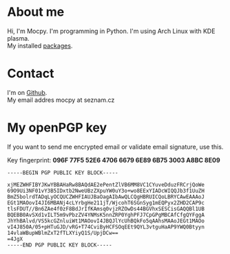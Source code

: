 # About me
Hi, I'm Mocpy. I'm programming in Python. I'm using Arch Linux with KDE plasma.  
My installed [packages](https://github.com/Mocpy/dotfiles).

# Contact
I'm on [Github](https://github.com/Mocpy).  
My email addres mocpy at seznam.cz

# My openPGP key
If you want to send me encrypted email or validate email signature, use this.

Key fingerprint: **096F 77F5 52E6 4706 6679 6E89 6B75 3003 A8BC 8E09**
```
-----BEGIN PGP PUBLIC KEY BLOCK-----

xjMEZWHFIBYJKwYBBAHaRw8BAQdAE2ePentZlVB6MM8VC1CYuveDduzFRCrjQoWe
69O9Ui3NF01vY3B5IDxtb2NweUBzZXpuYW0uY3o+wo8EExYIADcWIQQJb3f1UuZH
BmZ5bolrdTADqLyOCQUCZWHFIAUJBaOagAIbAwQLCQgHBRUICQoLBRYCAwEAAAoJ
EGt1MAOovI4JI6MBANj4cLYrbgHe211jT/WjcohT6SGnSyg1mEQPyx2ZHD2CAP9c
tlsFDUT//Bn6ZAe4f0zF8BdJrIfKAmsq0vjzRZOwDs44BGVhxSESCisGAQQBl1UB
BQEBB0AvSXd1vILT5m9vPbzZV4YNMsK5nnZRP0YghPFJ7CpGPgMBCAfCfgQYFggA
JhYhBAlvd/VS5kcGZnluiWt1MAOovI4JBQJlYcUhBQkFo5qAAhsMAAoJEGt1MAOo
vI4J850A/05+pHTuGJD/vRG+T74CviByHCFSOqEEt9QYL3vtguHaAP9YWQ0Btyyn
14vlaWBupWBlmZxT2fTLXYiyQ1S/UpjDCw==
=4JgX
-----END PGP PUBLIC KEY BLOCK-----
```